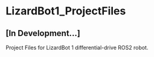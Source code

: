 # LizardBot1_ProjectFiles
## [In Development...]
Project Files for LizardBot 1 differential-drive ROS2 robot.
